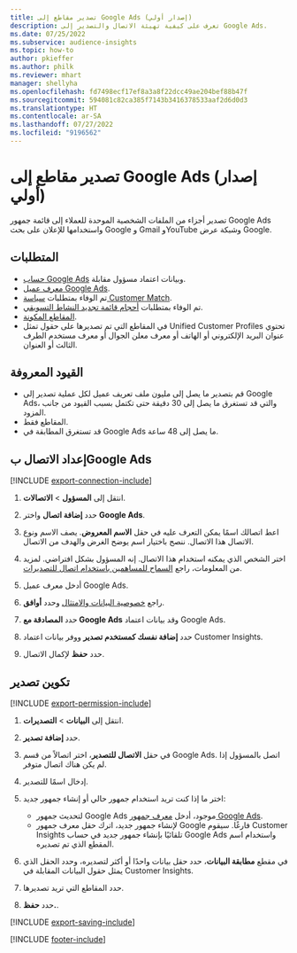 ```yaml
---
title: تصدير مقاطع إلى Google Ads (إصدار أولي)
description: تعرف على كيفية تهيئة الاتصال والتصدير إلى Google Ads.
ms.date: 07/25/2022
ms.subservice: audience-insights
ms.topic: how-to
author: pkieffer
ms.author: philk
ms.reviewer: mhart
manager: shellyha
ms.openlocfilehash: fd7498ecf17ef8a3a8f22dcc49ae204bef88b47f
ms.sourcegitcommit: 594081c82ca385f7143b3416378533aaf2d6d0d3
ms.translationtype: HT
ms.contentlocale: ar-SA
ms.lasthandoff: 07/27/2022
ms.locfileid: "9196562"
---
```

# <a name="export-segments-to-google-ads-preview"></a>تصدير مقاطع إلى Google Ads (إصدار أولي)

تصدير أجزاء من الملفات الشخصية الموحدة للعملاء إلى قائمة جمهور Google Ads واستخدامها للإعلان على بحث Google و Gmail وYouTube وشبكة عرض Google.

## <a name="prerequisites"></a>المتطلبات

- [حساب Google Ads](https://ads.google.com/) وبيانات اعتماد مسؤول مقابلة.
- [معرف عميل Google Ads](https://support.google.com/google-ads/answer/1704344).
- تم الوفاء بمتطلبات [سياسة Customer Match](https://support.google.com/adspolicy/answer/6299717).
- تم الوفاء بمتطلبات [أحجام قائمة تجديد النشاط التسويقي](https://support.google.com/google-ads/answer/7558048).
- [المقاطع المكونة](segments.md).
- تحتوي ‏‫Unified Customer Profiles‬ في المقاطع التي تم تصديرها على حقول تمثل عنوان البريد الإلكتروني أو الهاتف أو معرف معلن الجوال أو معرف مستخدم الطرف الثالث أو العنوان.

## <a name="known-limitations"></a>القيود المعروفة

- قم بتصدير ما يصل إلى مليون ملف تعريف عميل لكل عملية تصدير إلى Google Ads، والتي قد تستغرق ما يصل إلى 30 دقيقة حتى تكتمل بسبب القيود من جانب المزود.
- المقاطع فقط.
- قد تستغرق المطابقة في Google Ads ما يصل إلى 48 ساعة.

## <a name="set-up-connection-to-google-ads"></a>إعداد الاتصال بGoogle Ads

[!INCLUDE [export-connection-include](includes/export-connection-admn.md)]

1. انتقل إلى **المسؤول** > **الاتصالات**.

1. حدد **إضافة اتصال** واختر **Google Ads**.

1. اعط اتصالك اسمًا يمكن التعرف عليه في حقل **الاسم المعروض**. يصف الاسم ونوع الاتصال هذا الاتصال. ننصح باختيار اسم يوضح الغرض والهدف من الاتصال.

1. اختر الشخص الذي يمكنه استخدام هذا الاتصال. إنه المسؤول بشكل افتراضي. لمزيد من المعلومات، راجع [السماح للمساهمين باستخدام اتصال للتصديرات](connections.md#allow-contributors-to-use-a-connection-for-exports).

1. أدخل معرف عميل Google Ads.

1. راجع [خصوصية البيانات والامتثال](connections.md#data-privacy-and-compliance) وحدد **أوافق**.

1. حدد **المصادقة مع Google Ads** وقد بيانات اعتماد Google Ads.

1. حدد **إضافة نفسك كمستخدم تصدير** ووفر بيانات اعتماد Customer Insights.

1. حدد **حفظ** لإكمال الاتصال.

## <a name="configure-an-export"></a>تكوين تصدير

[!INCLUDE [export-permission-include](includes/export-permission.md)]

1. انتقل إلى **البيانات** > **التصديرات**.

1. حدد **إضافة تصدير**.

1. في حقل **الاتصال للتصدير**، اختر اتصالاً من قسم Google Ads. اتصل بالمسؤول إذا لم يكن هناك اتصال متوفر.

1. إدخال اسمًا للتصدير.

1. اختر ما إذا كنت تريد استخدام جمهور حالي أو إنشاء جمهور جديد:
   - لتحديث جمهور Google Ads موجود، أدخل [معرف جمهور Google Ads](https://support.google.com/google-ads/answer/7558048?hl=en#:~:text=Audience%20lists%20is%20a%20section,Display%20Network%20through%20remarketing%20campaigns).
   - لإنشاء جمهور جديد، اترك حقل معرف جمهور Google فارغًا. سيقوم Customer Insights تلقائيًا بإنشاء جمهور جديد في حساب Google Ads واستخدام اسم المقطع الذي تم تصديره.

1. في مقطع **مطابقة البيانات**، حدد حقل بيانات واحدًا أو أكثر لتصديره، وحدد الحقل الذي يمثل حقول البيانات المقابلة في Customer Insights.

1. حدد المقاطع التي تريد تصديرها.

1. حدد **حفظ.**.

[!INCLUDE [export-saving-include](includes/export-saving.md)]

[!INCLUDE [footer-include](includes/footer-banner.md)]
